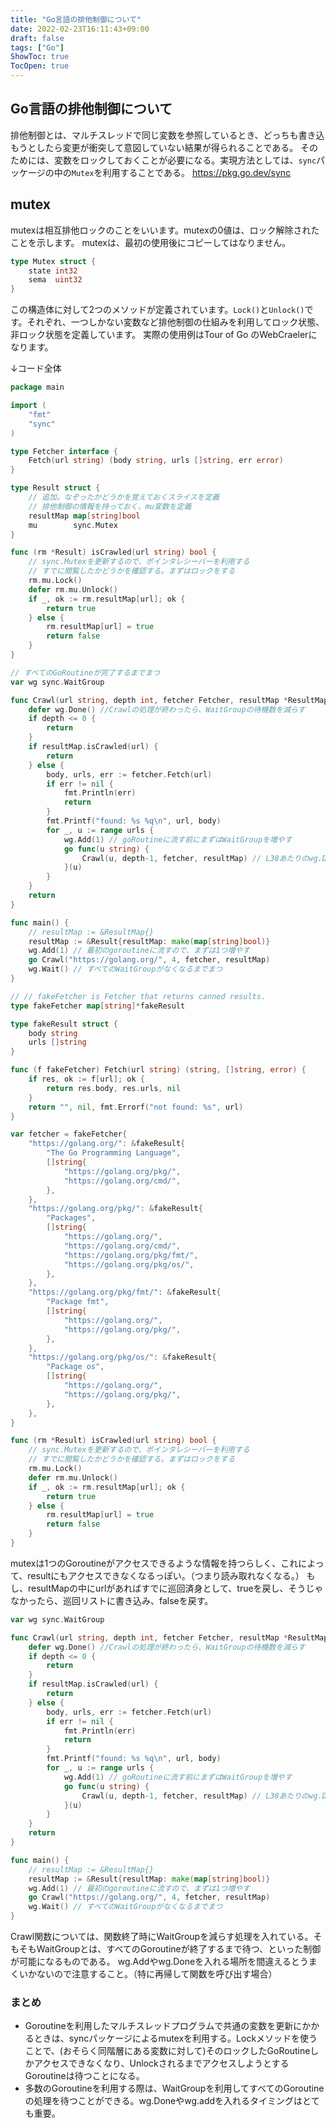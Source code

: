 ```yaml
---
title: "Go言語の排他制御について"
date: 2022-02-23T16:11:43+09:00
draft: false
tags: ["Go"]
ShowToc: true
TocOpen: true
---
```


## Go言語の排他制御について
排他制御とは、マルチスレッドで同じ変数を参照しているとき、どっちも書き込もうとしたら変更が衝突して意図していない結果が得られることである。
そのためには、変数をロックしておくことが必要になる。実現方法としては、`sync`パッケージの中の`Mutex`を利用することである。
https://pkg.go.dev/sync

## mutex
mutexは相互排他ロックのことをいいます。mutexの0値は、ロック解除されたことを示します。 mutexは、最初の使用後にコピーしてはなりません。
```go 
type Mutex struct {
	state int32
	sema  uint32
}
```
この構造体に対して2つのメソッドが定義されています。`Lock()`と`Unlock()`です。それぞれ、一つしかない変数など排他制御の仕組みを利用してロック状態、非ロック状態を定義しています。
実際の使用例はTour of Go のWebCraelerになります。

↓コード全体
```go
package main

import (
	"fmt"
	"sync"
)

type Fetcher interface {
	Fetch(url string) (body string, urls []string, err error)
}

type Result struct {
	// 追加。なぞったかどうかを覚えておくスライスを定義
	// 排他制御の情報を持っておく、mu変数を定義
	resultMap map[string]bool
	mu        sync.Mutex
}

func (rm *Result) isCrawled(url string) bool {
	// sync.Mutexを更新するので、ポインタレシーバーを利用する
	// すでに閲覧したかどうかを確認する。まずはロックをする
	rm.mu.Lock()
	defer rm.mu.Unlock()
	if _, ok := rm.resultMap[url]; ok {
		return true
	} else {
		rm.resultMap[url] = true
		return false
	}
}

// すべてのGoRoutineが完了するまでまつ
var wg sync.WaitGroup

func Crawl(url string, depth int, fetcher Fetcher, resultMap *ResultMap) {
	defer wg.Done() //Crawlの処理が終わったら、WaitGroupの待機数を減らす
	if depth <= 0 {
		return
	}
	if resultMap.isCrawled(url) {
		return
	} else {
		body, urls, err := fetcher.Fetch(url)
		if err != nil {
			fmt.Println(err)
			return
		}
		fmt.Printf("found: %s %q\n", url, body)
		for _, u := range urls {
			wg.Add(1) // goRoutineに流す前にまずはWaitGroupを増やす
			go func(u string) {
				Crawl(u, depth-1, fetcher, resultMap) // L38あたりのwg.Doneでwgは減らされる
			}(u)
		}
	}
	return
}

func main() {
	// resultMap := &ResultMap{}
	resultMap := &Result{resultMap: make(map[string]bool)}
	wg.Add(1) // 最初のgoroutineに流すので、まずは1つ増やす
	go Crawl("https://golang.org/", 4, fetcher, resultMap)
	wg.Wait() // すべてのWaitGroupがなくなるまでまつ
}

// // fakeFetcher is Fetcher that returns canned results.
type fakeFetcher map[string]*fakeResult

type fakeResult struct {
	body string
	urls []string
}

func (f fakeFetcher) Fetch(url string) (string, []string, error) {
	if res, ok := f[url]; ok {
		return res.body, res.urls, nil
	}
	return "", nil, fmt.Errorf("not found: %s", url)
}

var fetcher = fakeFetcher{
	"https://golang.org/": &fakeResult{
		"The Go Programming Language",
		[]string{
			"https://golang.org/pkg/",
			"https://golang.org/cmd/",
		},
	},
	"https://golang.org/pkg/": &fakeResult{
		"Packages",
		[]string{
			"https://golang.org/",
			"https://golang.org/cmd/",
			"https://golang.org/pkg/fmt/",
			"https://golang.org/pkg/os/",
		},
	},
	"https://golang.org/pkg/fmt/": &fakeResult{
		"Package fmt",
		[]string{
			"https://golang.org/",
			"https://golang.org/pkg/",
		},
	},
	"https://golang.org/pkg/os/": &fakeResult{
		"Package os",
		[]string{
			"https://golang.org/",
			"https://golang.org/pkg/",
		},
	},
}

```

```go 
func (rm *Result) isCrawled(url string) bool {
	// sync.Mutexを更新するので、ポインタレシーバーを利用する
	// すでに閲覧したかどうかを確認する。まずはロックをする
	rm.mu.Lock()
	defer rm.mu.Unlock()
	if _, ok := rm.resultMap[url]; ok {
		return true
	} else {
		rm.resultMap[url] = true
		return false
	}
}
```
mutexは1つのGoroutineがアクセスできるような情報を持つらしく、これによって、resultにもアクセスできなくなるっぽい。（つまり読み取れなくなる。）
もし、resultMapの中にurlがあればすでに巡回済身として、trueを戻し、そうじゃなかったら、巡回リストに書き込み、falseを戻す。

``` go
var wg sync.WaitGroup

func Crawl(url string, depth int, fetcher Fetcher, resultMap *ResultMap) {
	defer wg.Done() //Crawlの処理が終わったら、WaitGroupの待機数を減らす
	if depth <= 0 {
		return
	}
	if resultMap.isCrawled(url) {
		return
	} else {
		body, urls, err := fetcher.Fetch(url)
		if err != nil {
			fmt.Println(err)
			return
		}
		fmt.Printf("found: %s %q\n", url, body)
		for _, u := range urls {
			wg.Add(1) // goRoutineに流す前にまずはWaitGroupを増やす
			go func(u string) {
				Crawl(u, depth-1, fetcher, resultMap) // L38あたりのwg.Doneでwgは減らされる
			}(u)
		}
	}
	return
}

func main() {
	// resultMap := &ResultMap{}
	resultMap := &Result{resultMap: make(map[string]bool)}
	wg.Add(1) // 最初のgoroutineに流すので、まずは1つ増やす
	go Crawl("https://golang.org/", 4, fetcher, resultMap)
	wg.Wait() // すべてのWaitGroupがなくなるまでまつ
}
```
Crawl関数については、関数終了時にWaitGroupを減らす処理を入れている。そもそもWaitGroupとは、すべてのGoroutineが終了するまで待つ、といった制御が可能になるものである。
wg.Addやwg.Doneを入れる場所を間違えるとうまくいかないので注意すること。（特に再帰して関数を呼び出す場合）

### まとめ
- Goroutineを利用したマルチスレッドプログラムで共通の変数を更新にかかるときは、syncパッケージによるmutexを利用する。Lockメソッドを使うことで、(おそらく同階層にある変数に対して)そのロックしたGoRoutineしかアクセスできなくなり、UnlockされるまでアクセスしようとするGoroutineは待つことになる。
- 多数のGoroutineを利用する際は、WaitGroupを利用してすべてのGoroutineの処理を待つことができる。wg.Doneやwg.addを入れるタイミングはとても重要。